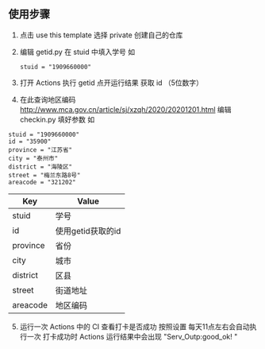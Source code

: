 ## 使用步骤

1. 点击 use this template 选择 private 创建自己的仓库

2. 编辑 getid.py 在 stuid 中填入学号 如 

   ```
   stuid = "1909660000"
   ```

   

3. 打开 Actions 执行 getid 点开运行结果 获取 id （5位数字）

4. 在此查询地区编码 http://www.mca.gov.cn/article/sj/xzqh/2020/20201201.html 编辑 checkin.py 填好参数 如

   

  ```
  stuid = "1909660000"
  id = "35900"
  province = "江苏省"
  city = "泰州市"
  district = "海陵区"
  street = "梅兰东路8号"
  areacode = "321202"
  ```

  | Key      | Value             |
  | -------- | ----------------- |
  | stuid    | 学号              |
  | id       | 使用getid获取的id |
  | province | 省份              |
  | city     | 城市              |
  | district  | 区县              |
  | street   | 街道地址          |
  | areacode  | 地区编码        |


  


5. 运行一次 Actions 中的 CI 查看打卡是否成功 按照设置 每天11点左右会自动执行一次 
打卡成功时 Actions 运行结果中会出现 "Serv_Outp:good_ok! "
   
